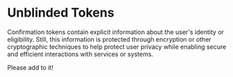 # Unblinded Tokens

Confirmation tokens contain explicit information about the user's identity or
eligibility. Still, this information is protected through encryption or other
cryptographic techniques to help protect user privacy while enabling secure and
efficient interactions with services or systems.

Please add to it!
